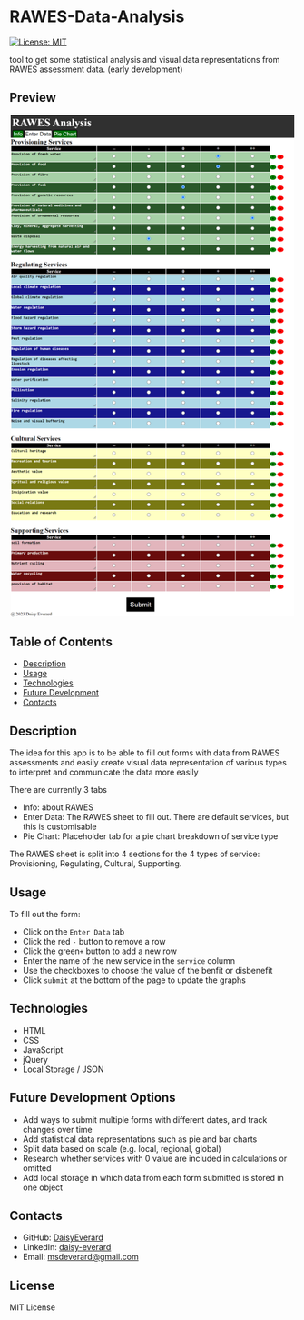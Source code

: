 # RAWES-Data-Analysis
[![License: MIT](https://img.shields.io/badge/License-MIT-yellow.svg)](https://opensource.org/licenses/MIT)

tool to get some statistical analysis and visual data representations from RAWES assessment data. (early development)

## Preview

<p align="center">
<img src="./assets/images/preview.png" width="500" alt="screenshot of site">
</p>

## Table of Contents

- [Description](#description)
- [Usage](#usage)
- [Technologies](#technologies)
- [Future Development](#future-development-options)
- [Contacts](#contacts)

## Description

The idea for this app is to be able to fill out forms with data from RAWES assessments and easily create visual data representation of various types to interpret and communicate the data more easily

There are currently 3 tabs
- Info: about RAWES
- Enter Data: The RAWES sheet to fill out. There are default services, but this is customisable
- Pie Chart: Placeholder tab for a pie chart breakdown of service type

The RAWES sheet is split into 4 sections for the 4 types of service: Provisioning, Regulating, Cultural, Supporting.

## Usage

To fill out the form:
- Click on the `Enter Data` tab
- Click the red `-` button to remove a row
- Click the green`+` button to add a new row
- Enter the name of the new service in the `service` column
- Use the checkboxes to choose the value of the benfit or disbenefit
- Click `submit` at the bottom of the page to update the graphs

## Technologies

- HTML
- CSS
- JavaScript
- jQuery
- Local Storage / JSON

## Future Development Options

- Add ways to submit multiple forms with different dates, and track changes over time
- Add statistical data representations such as pie and bar charts
- Split data based on scale (e.g. local, regional, global)
- Research whether services with 0 value are included in calculations or omitted
- Add local storage in which data from each form submitted is stored in one object

## Contacts

- GitHub: [DaisyEverard](https://github.com/DaisyEverard)
- LinkedIn: [daisy-everard](https://www.linkedin.com/in/daisy-everard/)
- Email: msdeverard@gmail.com

## License

MIT License